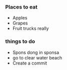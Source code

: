 ###
### Places to eat
- Apples
- Grapes
- Fruit trucks really

### things to do
- Spons dong in sponsa
- go to clear water beach
- Create a commit
